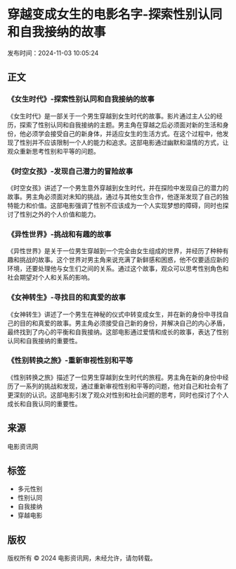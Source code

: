 # 穿越变成女生的电影名字-探索性别认同和自我接纳的故事

发布时间：2024-11-03 10:05:24

## 正文

### 《女生时代》-探索性别认同和自我接纳的故事

《女生时代》是一部关于一个男生穿越到女生时代的故事。影片通过主人公的经历，探索了性别认同和自我接纳的主题。男主角在穿越之后必须面对新的生活和身份，他必须学会接受自己的新身体，并适应女生的生活方式。在这个过程中，他发现了性别并不应该限制一个人的能力和追求。这部电影通过幽默和温情的方式，让观众重新思考性别和平等的问题。

### 《时空女孩》-发现自己潜力的冒险故事

《时空女孩》讲述了一个男生意外穿越到女生时代，并在探险中发现自己的潜力的故事。男主角必须面对未知的挑战，通过与其他女生合作，他逐渐发现了自己的独特能力和价值。这部电影强调了性别不应该成为一个人实现梦想的障碍，同时也探讨了性别之外的个人价值和能力。

### 《异性世界》-挑战和有趣的故事

《异性世界》是关于一位男生穿越到一个完全由女生组成的世界，并经历了种种有趣和挑战的故事。这个世界对男主角来说充满了新鲜感和困惑，他不仅要适应新的环境，还要处理他与女生们之间的关系。通过这个故事，观众可以思考性别角色和社会期望对个人和关系的影响。

### 《女神转生》-寻找目的和真爱的故事

《女神转生》讲述了一个男生在神秘的仪式中转变成女生，并在新的身份中寻找自己的目的和真爱的故事。男主角必须接受自己新的身份，并解决自己的内心矛盾，最终找到了内心的平衡和自我接纳。这部电影通过爱情和成长的故事，表达了性别认同和自我接纳的重要性。

### 《性别转换之旅》-重新审视性别和平等

《性别转换之旅》描述了一位男生穿越到女生时代的旅程。男主角在新的身份中经历了一系列的挑战和发现，通过重新审视性别和平等的问题，他对自己和社会有了更深刻的认识。这部电影引发了观众对性别和社会问题的思考，同时也探讨了个人成长和自我认同的重要性。

## 来源

电影资讯网

## 标签

- 多元性别
- 性别认同
- 自我接纳
- 穿越电影

## 版权

版权所有 © 2024 电影资讯网，未经允许，请勿转载。
<!-- tcd_original_link https://moderately.brentexmv.com/ -->
